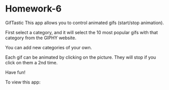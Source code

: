 # Homework-6
GifTastic
This app allows you to control animated gifs (start/stop animation).

First select a category, and it will select the 10 most popular gifs with that category from the GIPHY website.

You can add new categories of your own. 

Each gif can be animated by clicking on the picture. They will stop if you click on them a 2nd time.

Have fun!

To view this app:
